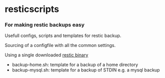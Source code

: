 # resticscripts

### For making restic backups easy

Usefull configs, scripts and templates for restic backup.

Sourcing of a configfile with all the common settings.


Using a single downloaded [restic binary](https://github.com/restic/restic/releases/latest "latest restic binary")

- backup-home.sh: template for a backup of a home directory
- backup-mysql.sh: template for a backup of STDIN e.g. a mysql backup
